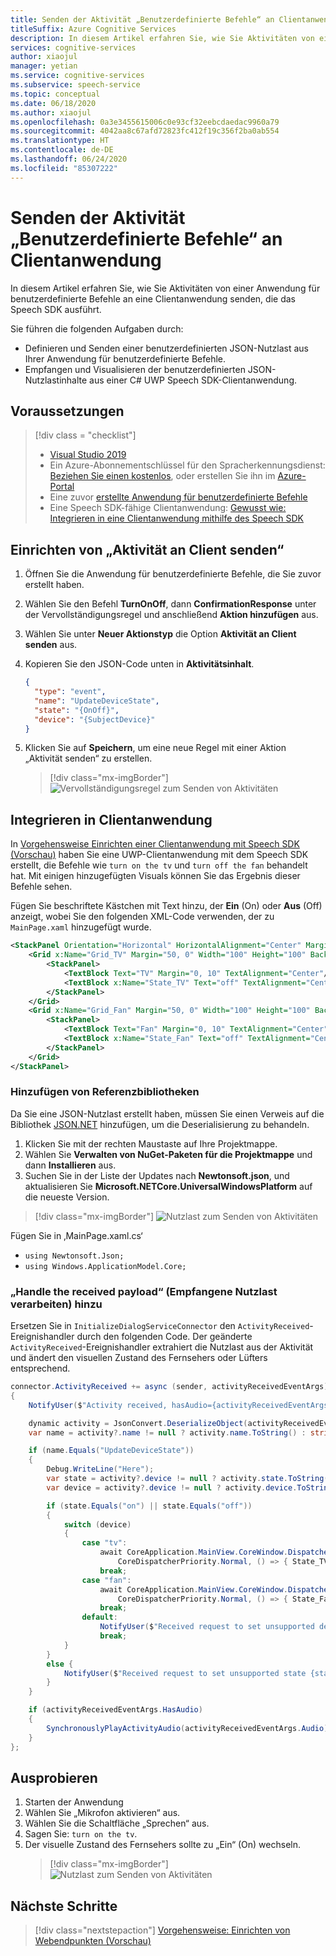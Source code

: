 ```yaml
---
title: Senden der Aktivität „Benutzerdefinierte Befehle“ an Clientanwendung
titleSuffix: Azure Cognitive Services
description: In diesem Artikel erfahren Sie, wie Sie Aktivitäten von einer Anwendung für benutzerdefinierte Befehle an eine Clientanwendung senden, die das Speech SDK ausführt.
services: cognitive-services
author: xiaojul
manager: yetian
ms.service: cognitive-services
ms.subservice: speech-service
ms.topic: conceptual
ms.date: 06/18/2020
ms.author: xiaojul
ms.openlocfilehash: 0a3e3455615006c0e93cf32eebcdaedac9960a79
ms.sourcegitcommit: 4042aa8c67afd72823fc412f19c356f2ba0ab554
ms.translationtype: HT
ms.contentlocale: de-DE
ms.lasthandoff: 06/24/2020
ms.locfileid: "85307222"
---
```

# <a name="send-custom-commands-activity-to-client-application"></a>Senden der Aktivität „Benutzerdefinierte Befehle“ an Clientanwendung

In diesem Artikel erfahren Sie, wie Sie Aktivitäten von einer Anwendung für benutzerdefinierte Befehle an eine Clientanwendung senden, die das Speech SDK ausführt.

Sie führen die folgenden Aufgaben durch:

- Definieren und Senden einer benutzerdefinierten JSON-Nutzlast aus Ihrer Anwendung für benutzerdefinierte Befehle.
- Empfangen und Visualisieren der benutzerdefinierten JSON-Nutzlastinhalte aus einer C# UWP Speech SDK-Clientanwendung.

## <a name="prerequisites"></a>Voraussetzungen
> [!div class = "checklist"]
> * [Visual Studio 2019](https://visualstudio.microsoft.com/downloads/)
> * Ein Azure-Abonnementschlüssel für den Spracherkennungsdienst: [Beziehen Sie einen kostenlos](get-started.md), oder erstellen Sie ihn im [Azure-Portal](https://portal.azure.com)
> * Eine zuvor [erstellte Anwendung für benutzerdefinierte Befehle](quickstart-custom-commands-application.md)
> * Eine Speech SDK-fähige Clientanwendung: [Gewusst wie: Integrieren in eine Clientanwendung mithilfe des Speech SDK](./how-to-custom-commands-setup-speech-sdk.md)

## <a name="setup-send-activity-to-client"></a>Einrichten von „Aktivität an Client senden“ 
1. Öffnen Sie die Anwendung für benutzerdefinierte Befehle, die Sie zuvor erstellt haben.
1. Wählen Sie den Befehl **TurnOnOff**, dann **ConfirmationResponse** unter der Vervollständigungsregel und anschließend **Aktion hinzufügen** aus.
1. Wählen Sie unter **Neuer Aktionstyp** die Option **Aktivität an Client senden** aus.
1. Kopieren Sie den JSON-Code unten in **Aktivitätsinhalt**.
   ```json
   {
     "type": "event",
     "name": "UpdateDeviceState",
     "state": "{OnOff}",
     "device": "{SubjectDevice}"
   }
   ```
1. Klicken Sie auf **Speichern**, um eine neue Regel mit einer Aktion „Aktivität senden“ zu erstellen.

   > [!div class="mx-imgBorder"]
   > ![Vervollständigungsregel zum Senden von Aktivitäten](media/custom-commands/send-activity-to-client-completion-rules.png)

## <a name="integrate-with-client-application"></a>Integrieren in Clientanwendung

In [Vorgehensweise Einrichten einer Clientanwendung mit Speech SDK (Vorschau)](./how-to-custom-commands-setup-speech-sdk.md) haben Sie eine UWP-Clientanwendung mit dem Speech SDK erstellt, die Befehle wie `turn on the tv` und `turn off the fan` behandelt hat. Mit einigen hinzugefügten Visuals können Sie das Ergebnis dieser Befehle sehen.

Fügen Sie beschriftete Kästchen mit Text hinzu, der **Ein** (On) oder **Aus** (Off) anzeigt, wobei Sie den folgenden XML-Code verwenden, der zu `MainPage.xaml` hinzugefügt wurde.

```xml
<StackPanel Orientation="Horizontal" HorizontalAlignment="Center" Margin="20">
    <Grid x:Name="Grid_TV" Margin="50, 0" Width="100" Height="100" Background="LightBlue">
        <StackPanel>
            <TextBlock Text="TV" Margin="0, 10" TextAlignment="Center"/>
            <TextBlock x:Name="State_TV" Text="off" TextAlignment="Center"/>
        </StackPanel>
    </Grid>
    <Grid x:Name="Grid_Fan" Margin="50, 0" Width="100" Height="100" Background="LightBlue">
        <StackPanel>
            <TextBlock Text="Fan" Margin="0, 10" TextAlignment="Center"/>
            <TextBlock x:Name="State_Fan" Text="off" TextAlignment="Center"/>
        </StackPanel>
    </Grid>
</StackPanel>
```

### <a name="add-reference-libraries"></a>Hinzufügen von Referenzbibliotheken

Da Sie eine JSON-Nutzlast erstellt haben, müssen Sie einen Verweis auf die Bibliothek [JSON.NET](https://www.newtonsoft.com/json) hinzufügen, um die Deserialisierung zu behandeln.

1. Klicken Sie mit der rechten Maustaste auf Ihre Projektmappe.
1. Wählen Sie **Verwalten von NuGet-Paketen für die Projektmappe** und dann **Installieren** aus. 
1. Suchen Sie in der Liste der Updates nach **Newtonsoft.json**, und aktualisieren Sie **Microsoft.NETCore.UniversalWindowsPlatform** auf die neueste Version.

> [!div class="mx-imgBorder"]
> ![Nutzlast zum Senden von Aktivitäten](media/custom-commands/send-activity-to-client-json-nuget.png)

Fügen Sie in ‚MainPage.xaml.cs‘
- `using Newtonsoft.Json;` 
- `using Windows.ApplicationModel.Core;`

### <a name="handle-the-received-payload"></a>„Handle the received payload“ (Empfangene Nutzlast verarbeiten) hinzu

Ersetzen Sie in `InitializeDialogServiceConnector` den `ActivityReceived`-Ereignishandler durch den folgenden Code. Der geänderte `ActivityReceived`-Ereignishandler extrahiert die Nutzlast aus der Aktivität und ändert den visuellen Zustand des Fernsehers oder Lüfters entsprechend.

```C#
connector.ActivityReceived += async (sender, activityReceivedEventArgs) =>
{
    NotifyUser($"Activity received, hasAudio={activityReceivedEventArgs.HasAudio} activity={activityReceivedEventArgs.Activity}");

    dynamic activity = JsonConvert.DeserializeObject(activityReceivedEventArgs.Activity);
    var name = activity?.name != null ? activity.name.ToString() : string.Empty;

    if (name.Equals("UpdateDeviceState"))
    {
        Debug.WriteLine("Here");
        var state = activity?.device != null ? activity.state.ToString() : string.Empty;
        var device = activity?.device != null ? activity.device.ToString() : string.Empty;

        if (state.Equals("on") || state.Equals("off"))
        {
            switch (device)
            {
                case "tv":
                    await CoreApplication.MainView.CoreWindow.Dispatcher.RunAsync(
                        CoreDispatcherPriority.Normal, () => { State_TV.Text = state; });
                    break;
                case "fan":
                    await CoreApplication.MainView.CoreWindow.Dispatcher.RunAsync(
                        CoreDispatcherPriority.Normal, () => { State_Fan.Text = state; });
                    break;
                default:
                    NotifyUser($"Received request to set unsupported device {device} to {state}");
                    break;
            }
        }
        else { 
            NotifyUser($"Received request to set unsupported state {state}");
        }
    }

    if (activityReceivedEventArgs.HasAudio)
    {
        SynchronouslyPlayActivityAudio(activityReceivedEventArgs.Audio);
    }
};
```

## <a name="try-it-out"></a>Ausprobieren

1. Starten der Anwendung
1. Wählen Sie „Mikrofon aktivieren“ aus.
1. Wählen Sie die Schaltfläche „Sprechen“ aus.
1. Sagen Sie: `turn on the tv`.
1. Der visuelle Zustand des Fernsehers sollte zu „Ein“ (On) wechseln.
   > [!div class="mx-imgBorder"]
   > ![Nutzlast zum Senden von Aktivitäten](media/custom-commands/send-activity-to-client-turn-on-tv.png)

## <a name="next-steps"></a>Nächste Schritte

> [!div class="nextstepaction"]
> [Vorgehensweise: Einrichten von Webendpunkten (Vorschau)](./how-to-custom-commands-setup-web-endpoints.md)